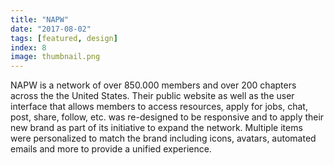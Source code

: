```yaml
---
title: "NAPW"
date: "2017-08-02"
tags: [featured, design]
index: 8
image: thumbnail.png
---
```


NAPW is a network of over 850.000 members and over 200 chapters across the the United States. Their public website as well as the user interface that allows members to access resources, apply for jobs, chat, post, share, follow, etc. was re-designed to be responsive and to apply their new brand as part of its initiative to expand the network. Multiple items were personalized to match the brand including icons, avatars, automated emails and more to provide a unified experience.
